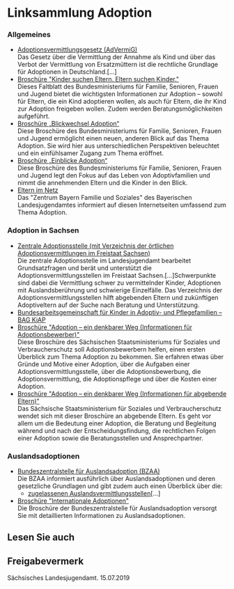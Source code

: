 # Linksammlung Adoption

### Allgemeines

* [Adoptionsvermittlungsgesetz (AdVermiG)](http://bundesrecht.juris.de/advermig_1976/index.html "Adoptionsvermittlungsgesetz (AdVermiG)")  
  Das Gesetz über die Vermittlung der Annahme als Kind und über das Verbot der Vermittlung von Ersatzmüttern ist die rechtliche Grundlage für Adoptionen in Deutschland.[...]
* [Broschüre "Kinder suchen Eltern. Eltern suchen Kinder."](https://www.bmfsfj.de/BMFSFJ/Service/Publikationen/publikationsliste,did=4394.html "Kinder suchen Eltern, Eltern suchen Kinder (BMFSFJ)")  
   Dieses Faltblatt des Bundesministeriums für Familie, Senioren, Frauen und Jugend bietet die wichtigsten Informationen zur Adoption – sowohl für Eltern, die ein Kind adoptieren wollen, als auch für Eltern, die ihr Kind zur Adoption freigeben wollen. Zudem werden Beratungsmöglichkeiten aufgeführt.
* [Broschüre „Blickwechsel Adoption“](https://www.bmfsfj.de/bmfsfj/service/publikationen/blickwechsel-adoption/111626 "BMFSFJ: Magazin \"Blickwechsel Adoption\"")  
   Diese Broschüre des Bundesministeriums für Familie, Senioren, Frauen und Jugend ermöglicht einen neuen, anderen Blick auf das Thema Adoption. Sie wird hier aus unterschiedlichen Perspektiven beleuchtet und ein einfühlsamer Zugang zum Thema eröffnet.
* [Broschüre „Einblicke Adoption“](https://www.bmfsfj.de/bmfsfj/service/publikationen/einblicke-adoption/118538 "Einblicke Adoption (BMFSFJ)")  
   Diese Broschüre des Bundesministeriums für Familie, Senioren, Frauen und Jugend legt den Fokus auf das Leben von Adoptivfamilien und nimmt die annehmenden Eltern und die Kinder in den Blick.
* [Eltern im Netz](https://www.elternimnetz.de/familie/gesichter/adoptiv.php " Adoption – Adioptivkind und Adoptiveltern werden eine neue Familie ")  
   Das "Zentrum Bayern Familie und Soziales" des Bayerischen Landesjugendamtes informiert auf diesen Internetseiten umfassend zum Thema Adoption.

### Adoption in Sachsen

* [Zentrale Adoptionsstelle (mit Verzeichnis der örtlichen Adoptionsvermittlungen im Freistaat Sachsen)](https://www.landesjugendamt.sachsen.de/11232.html "LJA: Zentrale Adoptionsstelle")  
  Die zentrale Adoptionsstelle im Landesjugendamt bearbeitet Grundsatzfragen und berät und unterstützt die Adoptionsvermittlungsstellen im Freistaat Sachsen.[...]Schwerpunkte sind dabei die Vermittlung schwer zu vermittelnder Kinder, Adoptionen mit Auslandsberührung und schwierige Einzelfälle. Das Verzeichnis der Adoptionsvermittlungsstellen hilft abgebenden Eltern und zukünftigen Adoptiveltern auf der Suche nach Beratung und Unterstützung.
* [Bundesarbeitsgemeinschaft für Kinder in Adoptiv- und Pflegefamilien – BAG KiAP](http://www.kiap.de "Bundesarbeitsgemeinschaft für Kinder in Adoptiv- und Pflegefamilien")
* [Broschüre "Adoption – ein denkbarer Weg (Informationen für Adoptionsbewerber)"](https://publikationen.sachsen.de/bdb/artikel/15950 "SMS: Broschüre \"Adoption - ein denkbarer Weg\"")  
   Diese Broschüre des Sächsischen Staatsministeriums für Soziales und Verbraucherschutz soll Adoptionsbewerbern helfen, einen ersten Überblick zum Thema Adoption zu bekommen. Sie erfahren etwas über Gründe und Motive einer Adoption, über die Aufgaben einer Adoptionsvermittlungsstelle, über die Adoptionsbewerbung, die Adoptionsvermittlung, die Adoptionspflege und über die Kosten einer Adoption.
* [Broschüre "Adoption – ein denkbarer Weg (Informationen für abgebende Eltern)"](https://publikationen.sachsen.de/bdb/artikel/15951 "SMS: Broschüre \"Adoption - ein denkbarer Weg\"")  
   Das Sächsische Staatsministerium für Soziales und Verbraucherschutz wendet sich mit dieser Broschüre an abgebende Eltern. Es geht vor allem um die Bedeutung einer Adoption, die Beratung und Begleitung während und nach der Entscheidungsfindung, die rechtlichen Folgen einer Adoption sowie die Beratungsstellen und Ansprechpartner.

### Auslandsadoptionen

* [Bundeszentralstelle für Auslandsadoption (BZAA)](https://www.bundesjustizamt.de/DE/Themen/Buergerdienste/BZAA/BZAA_node.html "Website der BZAA")  
  Die BZAA informiert ausführlich über Auslandsadoptionen und deren gesetzliche Grundlagen und gibt zudem auch einen Überblick über die:
  + [zugelassenen Auslandsvermittlungsstellen](https://www.bundesjustizamt.de/DE/Themen/Buergerdienste/BZAA/Anschriften/Adoptionsvermittlungsstellen.html "BZAA: Zugelassene Auslandsvermittlungsstellen")[...]
* [Broschüre "Internationale Adoptionen"](https://www.bundesjustizamt.de/DE/SharedDocs/Publikationen/BZAA/BZAA_Broschuere.pdf "BZAA: Broschüre \"Internationale Adoptionen\"")  
   Die Broschüre der Bundeszentralstelle für Auslandsadoption versorgt Sie mit detaillierten Informationen zu Auslandsadoptionen.

## Lesen Sie auch

## Freigabevermerk

Sächsisches Landesjugendamt. 15.07.2019
